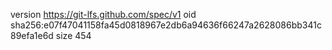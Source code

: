 version https://git-lfs.github.com/spec/v1
oid sha256:e07f47041158fa45d0818967e2db6a94636f66247a2628086bb341c89efa1e6d
size 454
